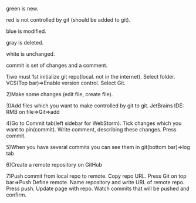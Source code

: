 green is new.

red is not controlled by git (should be added to git).

blue is modified.

gray is deleted.

white is unchanged.

commit is set of changes and a comment.

1)we must 1st initialize git repo(local. not in the internet).
Select folder.
VCS(Top bar)=>Enable version control. Select Git.
 
2)Make some changes (edit file, create file).

3)Add files which you want to make controlled by git to git.
JetBrains IDE: RMB on file=>Git=>add

4)Go to Commit tab(left sidebar for WebStorm).
Tick changes which you want to pin(commit).
Write comment, describing these changes.
Press commit.

5)When you have several commits you can see them in git(bottom bar)=>log tab

6)Create a remote repository on GitHub

7)Push commit from local repo to remote.
Copy repo URL. Press Git on top bar=>Push
Define remote. Name repository and write URL of remote repo. Press push. Update page with repo.
Watch commits that will be pushed and confirm.